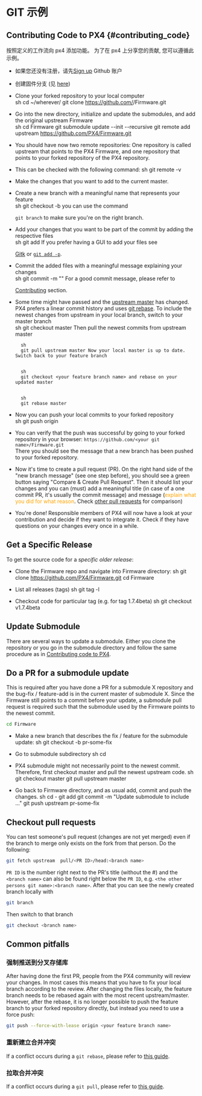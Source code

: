 # GIT 示例

## Contributing Code to PX4 {#contributing_code}

按照定义的工作流向 px4 添加功能。 为了在 px4 上分享您的贡献, 您可以遵循此示例。

* 如果您还没有注册，请先[Sign up](https://github.com/join) Github 账户
* 创建固件分支 (见 [here](https://help.github.com/articles/fork-a-repo/#fork-an-example-repository))
* Clone your forked repository to your local computer  
        sh
        cd ~/wherever/
        git clone https://github.com/<your git name>/Firmware.git

* Go into the new directory, initialize and update the submodules, and add the original upstream Firmware  
        sh
        cd Firmware
        git submodule update --init --recursive
        git remote add upstream https://github.com/PX4/Firmware.git

* You should have now two remote repositories: One repository is called upstream that points to the PX4 Firmware, and one repository that points to your forked repository of the PX4 repository.
* This can be checked with the following command: 
        sh
        git remote -v

* Make the changes that you want to add to the current master.
* Create a new branch with a meaningful name that represents your feature  
        sh
        git checkout -b <your feature branch name> you can use the command 
    
    `git branch` to make sure you're on the right branch.
* Add your changes that you want to be part of the commit by adding the respective files  
        sh
        git add <file name> If you prefer having a GUI to add your files see 
    
    [Gitk](https://git-scm.com/book/en/v2/Git-in-Other-Environments-Graphical-Interfaces) or [`git add -p`](http://nuclearsquid.com/writings/git-add/).
* Commit the added files with a meaningful message explaining your changes  
        sh
        git commit -m "<your commit message>" For a good commit message, please refer to 
    
    [Contributing](../contribute/README.md) section.
* Some time might have passed and the [upstream master](https://github.com/PX4/Firmware.git) has changed. PX4 prefers a linear commit history and uses [git rebase](https://git-scm.com/book/de/v1/Git-Branching-Rebasing). To include the newest changes from upstream in your local branch, switch to your master branch  
        sh
        git checkout master Then pull the newest commits from upstream master
    
      
        sh
        git pull upstream master Now your local master is up to date. Switch back to your feature branch
    
      
        sh
        git checkout <your feature branch name> and rebase on your updated master
    
      
        sh
        git rebase master

* Now you can push your local commits to your forked repository  
        sh
        git push origin <your feature branch name>

* You can verify that the push was successful by going to your forked repository in your browser: `https://github.com/<your git name>/Firmware.git`  
    There you should see the message that a new branch has been pushed to your forked repository.
* Now it's time to create a pull request (PR). On the right hand side of the "new branch message" (see one step before), you should see a green button saying "Compare & Create Pull Request". Then it should list your changes and you can (must) add a meaningful title (in case of a one commit PR, it's usually the commit message) and message (<span style="color:orange">explain what you did for what reason</span>. Check [other pull requests](https://github.com/PX4/Firmware/pulls) for comparison)
* You're done! Responsible members of PX4 will now have a look at your contribution and decide if they want to integrate it. Check if they have questions on your changes every once in a while.

## Get a Specific Release

To get the source code for a *specific older release*:

* Clone the Firmware repo and navigate into Firmware directory: 
        sh
        git clone https://github.com/PX4/Firmware.git
        cd Firmware

* List all releases (tags) 
        sh
        git tag -l

* Checkout code for particular tag (e.g. for tag 1.7.4beta) 
        sh
        git checkout v1.7.4beta

## Update Submodule

There are several ways to update a submodule. Either you clone the repository or you go in the submodule directory and follow the same procedure as in [Contributing code to PX4](#contributing_code).

## Do a PR for a submodule update

This is required after you have done a PR for a submodule X repository and the bug-fix / feature-add is in the current master of submodule X. Since the Firmware still points to a commit before your update, a submodule pull request is required such that the submodule used by the Firmware points to the newest commit.

```sh
cd Firmware
```

* Make a new branch that describes the fix / feature for the submodule update: 
        sh
        git checkout -b pr-some-fix

* Go to submodule subdirectory 
        sh
        cd <path to submodule>

* PX4 submodule might not necessarily point to the newest commit. Therefore, first checkout master and pull the newest upstream code. 
        sh
        git checkout master
        git pull upstream master

* Go back to Firmware directory, and as usual add, commit and push the changes. 
        sh
        cd -
        git add <path to submodule>
        git commit -m "Update submodule to include ..."
        git push upstream pr-some-fix

## Checkout pull requests

You can test someone's pull request (changes are not yet merged) even if the branch to merge only exists on the fork from that person. Do the following:

```sh
git fetch upstream  pull/<PR ID>/head:<branch name>
```

`PR ID` is the number right next to the PR's title (without the #) and the `<branch name>` can also be found right below the `PR ID`, e.g. `<the other persons git name>:<branch name>`. After that you can see the newly created branch locally with

```sh
git branch
```

Then switch to that branch

```sh
git checkout <branch name>
```

## Common pitfalls

### 强制推送到分叉存储库

After having done the first PR, people from the PX4 community will review your changes. In most cases this means that you have to fix your local branch according to the review. After changing the files locally, the feature branch needs to be rebased again with the most recent upstream/master. However, after the rebase, it is no longer possible to push the feature branch to your forked repository directly, but instead you need to use a force push:

```sh
git push --force-with-lease origin <your feature branch name>
```

### 重新建立合并冲突

If a conflict occurs during a ```git rebase```, please refer to [this guide](https://help.github.com/articles/resolving-merge-conflicts-after-a-git-rebase/).

### 拉取合并冲突

If a conflict occurs during a ```git pull```, please refer to [this guide](https://help.github.com/articles/resolving-a-merge-conflict-using-the-command-line/#competing-line-change-merge-conflicts).